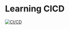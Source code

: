 # Learning CICD

[![CI/CD](https://github.com/remuollinen/CI-CD/actions/workflows/main.yml/badge.svg)](https://github.com/remuollinen/CI-CD/actions/workflows/main.yml)
